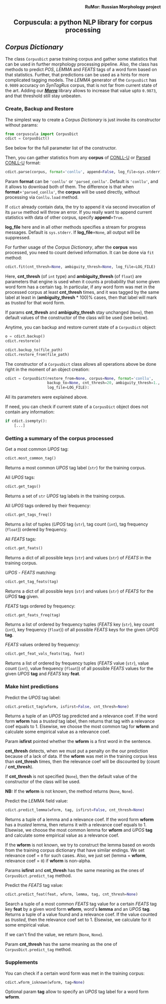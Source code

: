 <div align="right"><strong>RuMor: Russian Morphology project</strong></div>
<h2 align="center">Corpuscula: a python NLP library for corpus processing</h2>

## *Corpus Dictionary*

The class `CorpusDict` parse training corpus and gather some statistics that
can be used in further morphology processing pipeline. Also, the class has
methods to predict *POS*, *LEMMA* and *FEATS* tags of a word form based on
that statistics. Further, that predictions can be used as a hints for more
complicated tagging models. The *LEMMA* generator of the `CorpusDict` has
`0.9809` accuracy on *SynTagRus* corpus, that is not far from current state of
the art. Adding our [***Morra***](https://github.com/fostroll/morra) library
allows to increase that value upto `0.9873`, and that threshold still stay
unbeaten.

### Create, Backup and Restore

The simplest way to create a *Corpus Dictionary* is just invoke its
constructor without params:
```python
from corpuscula import CorpusDict
cdict = CorpusDict()
```
See below for the full parameter list of the constructor.

Then, you can gather statistics from any **corpus** of
[CONLL-U](https://universaldependencies.org/format.html) or
[Parsed CONLL-U](https://github.com/fostroll/corpuscula/blob/master/doc/README_PARSED_CONLLU.md)
format:
```python
cdict.parse(corpus, format='conllu', append=False, log_file=sys.stderr)
```
Param **format** can be `'conllu'` or `'parsed_conllu'`. Default is
`'conllu'`, and it allows to download both of them. The difference is that
when **format**=`'parsed_conllu'`, the **corpus** will be used directly,
without processing via `Conllu.load` method.

If `cdict` already contain data, the try to append it via second invocation of
its `parse` method will throw an error. If you really want to append current
statistics with data of other corpus, specify **append**=`True`.

**log_file** here and in all other methods specifies a stream for progress
messages. Default is `sys.stderr`. If **log_file**=`None`, all output will be
suppressed.

For further usage of the *Corpus Dictionary*, after the **corpus** was
processed, you need to count derived information. It can be done via `fit`
method:
```python
cdict.fit(cnt_thresh=None, ambiguity_thresh=None, log_file=LOG_FILE)
```
Here, **cnt_thresh** (of `int` type) and **ambiguity_thresh** (of `float`) are
parameters that engine is used when it counts a probability that some given
word form has a certain tag. In particular, if any word form was met in the
processed corpus at least **cnt_thresh** times, and it was tagged by the same
label at least in (**ambiguity_thresh** * 100)% cases, then that label will
mark as *trusted* for that word form.

If params **cnt_thresh** and **ambiguity_thresh** stay unchanged (`None`),
then default values of the constructor of the class will be used (see below).

Anytime, you can backup and restore current state of a `CorpusDict` object:
```python
o = cdict.backup()
cdict.restore(o)

cdict.backup_to(file_path)
cdict.restore_from(file_path)
```

The constructor of a `CorpusDict` class allows all operations above be done
right in the moment of an object creation:
```python
cdict = CorpusDict(restore_from=None, corpus=None, format='conllu',
                   backup_to=None, cnt_thresh=20, ambiguity_thresh=1.,
                   log_file=LOG_FILE):
```
All its parameters were explained above.

If need, you can check if current state of a `CorpusDict` object does not
contain any information:
```python
if cdict.isempty():
    [...]
```

### Getting a summary of the corpus processed

Get a most common *UPOS* tag:
```python
cdict.most_common_tag()
```
Returns a most common *UPOS* tag label (`str`) for the training corpus.

All *UPOS* tags:
```python
cdict.get_tags()
```
Returns a set of `str` *UPOS* tag labels in the training corpus.

All *UPOS* tags ordered by their frequency:
```python
cdict.get_tags_freq()
```
Returns a list of tuples (*UPOS* tag (`str`), tag count (`int`), tag frequency
(`float`)) ordered by frequency.

All *FEATS* tags:
```python
cdict.get_feats()
```
Returns a dict of all possible keys (`str`) and values (`str`) of *FEATS* in
the training corpus.

*UPOS* - *FEATS* matching:
```python
cdict.get_tag_feats(tag)
```
Returns a dict of all possible keys (`str`) and values (`str`) of *FEATS*
for the *UPOS* **tag** given.

*FEATS* tags ordered by frequency:
```python
cdict.get_feats_freq(tag)
```
Returns a list of ordered by frequency tuples (*FEATS* key (`str`), key count
(`int`), key frequency (`float`)) of all possible *FEATS* keys for the given
*UPOS* **tag**.

*FEATS* values ordered by frequency:
```python
cdict.get_feat_vals_feats(tag, feat)
```
Returns a list of ordered by frequency tuples (*FEATS* value (`str`), 
value count (`int`), value frequency (`float`)) of all possible *FEATS* values
for the given *UPOS* **tag** and *FEATS* key **feat**.

### Make hint predictions

Predict the *UPOS* tag label:
```python
cdict.predict_tag(wform, isfirst=False, cnt_thresh=None)
```
Returns a tuple of an *UPOS* tag predicted and a relevance coef. If the word
form **wform** has a *trusted* tag label, then returns that tag with a
relevance coef equals to 1. Elsewise, we choose the most common tag for
**wform** and calculate some empirical value as a relevance coef.

Param **isfirst** pointed whether the **wform** is a first word in the
sentence.

**cnt_thresh** detects, when we must put a penalty on the our prediction
because of a lack of data. If the **wform** was met in the training corpus
less than **cnt_thresh** times, then the relevance coef will be discounted by
(count / **cnt_thresh**).

If **cnt_thresh** is not specified (`None`), then the default value of the
constructor of the class will be used.

**NB:** If the **wform** is not known, the method returns (`None`, `None`).

Predict the *LEMMA* field value:
```python
cdict.predict_lemma(wform, tag, isfirst=False, cnt_thresh=None)
```
Returns a tuple of a lemma and a relevance coef. If the word form **wform**
has a *trusted* lemma, then returns it with a relevance coef equals to 1.
Elsewise, we choose the most common lemma for **wform** and *UPOS* **tag**
and calculate some empirical value as a relevance coef.

If the **wform** is not known, we try to construct the lemma based on words
from the training corpus dictionary that have similar endings. We set
relevance coef = `0` for such cases. Also, we just set (lemma = **wform**,
relevance coef = `0`) if **wform** is non-alpha.

Params **isfirst** and **cnt_thresh** has the same meaning as the ones of 
`CorpusDict.predict_tag` method.

Predict the *FEATS* tag value:
```python
cdict.predict_feat(feat, wform, lemma, tag, cnt_thresh=None)
```
Search a tuple of a most common *FEATS* tag value for a certain *FEATS* tag
key **feat** by a given word form **wform**, word's **lemma** and an *UPOS*
**tag**. Returns a tuple of a value found and a relevance coef. If the value
counted as *trusted*, then the relevance coef set to 1. Elsewise, we calculate
for it some empirical value.

If we can't find the value, we return (`None`, `None`).

Param **cnt_thresh** has the same meaning as the one of
`CorpusDict.predict_tag` method.

### Supplements

You can check if a certain word form was met in the training corpus:
```python
cdict.wform_isknown(wform, tag=None)
```
Optional param **tag** allow to specify an *UPOS* tag label for a word form
**wform**.
